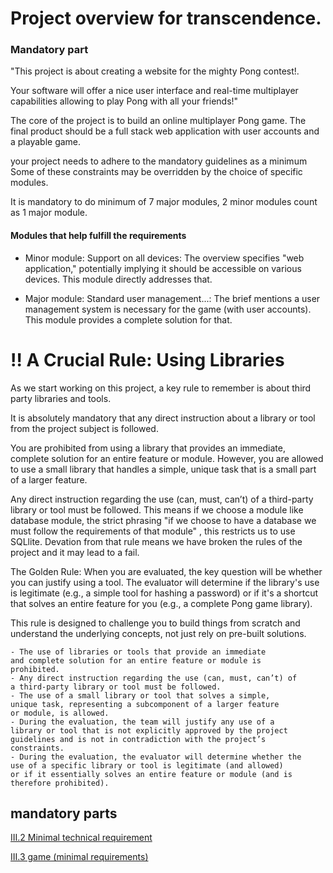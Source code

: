 
# Project overview for transcendence.

### Mandatory part
"This project is about creating a website for the mighty Pong contest!. 

Your software will offer a nice user interface and real-time multiplayer capabilities allowing
to play Pong with all your friends!"

The core of the project is to build an online multiplayer Pong game.
The final product should be a full stack web application with user accounts and a playable game.

your project needs to adhere to the mandatory guidelines as a minimum
Some of these constraints may be overridden by the choice of specific
modules.

It is mandatory to do minimum of 7 major modules, 2 minor modules count as 1 major module.


#### Modules that help fulfill the requirements
- Minor module: Support on all devices: The overview specifies "web application," potentially implying it should be accessible on various devices. This module directly addresses that.

- Major module: Standard user management...: The brief mentions a user management system is necessary for the game (with user accounts). This module provides a complete solution for that.


# ‼️  A Crucial Rule: Using Libraries
As we start working on this project, a key rule to remember is about third party libraries and tools.

It is absolutely mandatory that any direct instruction about a library or tool from the project subject is followed.

You are prohibited from using a library that provides an immediate, complete solution for an entire feature or module. However, you are allowed to use a small library that handles a simple, unique task that is a small part of a larger feature.

Any direct instruction regarding the use (can, must, can’t) of a third-party library or tool must be followed. This means if we choose a module like database module, the strict phrasing "if we choose to have a database we must follow the requirements of that module" , this restricts us to use SQLlite. Devation from that rule means we have broken the rules of the project and it may lead to a fail.

The Golden Rule: When you are evaluated, the key question will be whether you can justify using a tool. The evaluator will determine if the library's use is legitimate (e.g., a simple tool for hashing a password) or if it's a shortcut that solves an entire feature for you (e.g., a complete Pong game library).

This rule is designed to challenge you to build things from scratch and understand the underlying concepts, not just rely on pre-built solutions.

```
- The use of libraries or tools that provide an immediate
and complete solution for an entire feature or module is
prohibited.
- Any direct instruction regarding the use (can, must, can’t) of
a third-party library or tool must be followed.
- The use of a small library or tool that solves a simple,
unique task, representing a subcomponent of a larger feature
or module, is allowed.
- During the evaluation, the team will justify any use of a
library or tool that is not explicitly approved by the project
guidelines and is not in contradiction with the project’s
constraints.
- During the evaluation, the evaluator will determine whether the
use of a specific library or tool is legitimate (and allowed)
or if it essentially solves an entire feature or module (and is
therefore prohibited).
```
 
## mandatory parts
[III.2 Minimal technical requirement](Minimal_technical_requirement.md)

[III.3 game (minimal requirements)](minimal_game.md)
